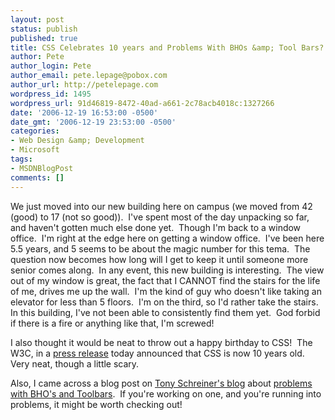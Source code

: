 ```yaml
---
layout: post
status: publish
published: true
title: CSS Celebrates 10 years and Problems With BHOs &amp; Tool Bars?
author: Pete
author_login: Pete
author_email: pete.lepage@pobox.com
author_url: http://petelepage.com
wordpress_id: 1495
wordpress_url: 91d46819-8472-40ad-a661-2c78acb4018c:1327266
date: '2006-12-19 16:53:00 -0500'
date_gmt: '2006-12-19 23:53:00 -0500'
categories:
- Web Design &amp; Development
- Microsoft
tags:
- MSDNBlogPost
comments: []
---
```

<p>We just moved into our new building here on campus (we moved from 42 (good) to 17 (not so good)).  I've spent most of the day unpacking so far, and haven't gotten much else done yet.  Though I'm back to a window office.  I'm right at the edge here on getting a window office.  I've been here 5.5 years, and 5 seems to be about the magic number for this tema.  The question now becomes how long will I get to keep it until someone more senior comes along.  In any event, this new building is interesting.  The view out of my window is great, the fact that I CANNOT find the stairs for the life of me, drives me up the wall.  I'm the kind of guy who doesn't like taking an elevator for less than 5 floors.  I'm on the third, so I'd rather take the stairs.  In this building, I've not been able to consistently find them yet.  God forbid if there is a fire or anything like that, I'm screwed!</p>
<p>I also thought it would be neat to throw out a happy birthday to CSS!  The W3C, in a <a href="http://www.w3.org/2006/12/css10-pressrelease.html">press release</a> today announced that CSS is now 10 years old.  Very neat, though a little scary.</p>
<p>Also, I came across a blog post on <a href="http://blogs.msdn.com/tonyschr/">Tony Schreiner's blog</a> about <a href="http://blogs.msdn.com/tonyschr/archive/2006/12/08/my-toolbar-or-bho-is-causing-ie7-on-vista-to-crash-on-close-help.aspx">problems with BHO's and Toolbars</a>.  If you're working on one, and you're running into problems, it might be worth checking out!</p>
<p><img src="http://blogs.msdn.com/aggbug.aspx?PostID=1327266" alt="" width="1" height="1" /></p>
